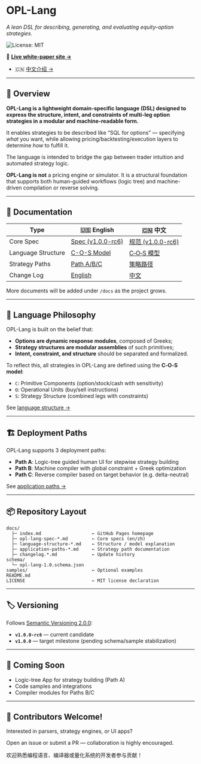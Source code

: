 # OPL-Lang

*A lean DSL for describing, generating, and evaluating equity-option strategies.*

![License: MIT](https://img.shields.io/badge/License-MIT-green.svg)

📘 **[Live white-paper site →](https://whispersofzephyr.github.io/OPL-Lang/)**

- 🇨🇳 [中文介绍 →](README.zh.md)

---

## 🧭 Overview

**OPL-Lang is a lightweight domain-specific language (DSL) designed to express the structure, intent, and constraints of multi-leg option strategies in a modular and machine-readable form.**

It enables strategies to be described like “SQL for options” — specifying *what* you want, while allowing pricing/backtesting/execution layers to determine *how* to fulfill it.

The language is intended to bridge the gap between trader intuition and automated strategy logic.

**OPL-Lang is not** a pricing engine or simulator. It is a structural foundation that supports both human-guided workflows (logic tree) and machine-driven compilation or reverse solving.

---

## 📑 Documentation

| Type | 🇺🇸 English | 🇨🇳 中文 |
|------|------------|---------|
| Core Spec | [Spec (v1.0.0-rc6)](docs/opl-lang-spec-en-v1.0.0-rc6.md) | [规范 (v1.0.0-rc6)](docs/opl-lang-spec-zh-v1.0.0-rc6.md) |
| Language Structure | [C-O-S Model](docs/language-structure-en.md) | [C‑O‑S 模型](docs/language-structure-zh.md) |
| Strategy Paths | [Path A/B/C](docs/application-paths-en.md) | [策略路径](docs/application-paths-zh.md) |
| Change Log | [English](docs/changelog.en.md) | [中文](docs/changelog.zh.md) |

More documents will be added under `/docs` as the project grows.

---

## 🧠 Language Philosophy

OPL-Lang is built on the belief that:

- **Options are dynamic response modules**, composed of Greeks;
- **Strategy structures are modular assemblies** of such primitives;
- **Intent, constraint, and structure** should be separated and formalized.

To reflect this, all strategies in OPL-Lang are defined using the **C‑O‑S model**:

- `C`: Primitive Components (option/stock/cash with sensitivity)
- `O`: Operational Units (buy/sell instructions)
- `S`: Strategy Structure (combined legs with constraints)

See [language structure →](docs/language-structure-en.md)

---

## 🏗️ Deployment Paths

OPL‑Lang supports 3 deployment paths:

- **Path A**: Logic-tree guided human UI for stepwise strategy building
- **Path B**: Machine compiler with global constraint + Greek optimization
- **Path C**: Reverse compiler based on target behavior (e.g. delta-neutral)

See [application paths →](docs/application-paths-en.md)

---

## 📦 Repository Layout

```
docs/
  ├─ index.md                   ← GitHub Pages homepage
  ├─ opl-lang-spec-*.md         ← Core specs (en/zh)
  ├─ language-structure-*.md    ← Structure / model explanation
  ├─ application-paths-*.md     ← Strategy path documentation
  ├─ changelog.*.md             ← Update history
schema/
  └─ opl-lang-1.0.schema.json
samples/                        ← Optional examples
README.md
LICENSE                         ← MIT license declaration
```

---

## 🏷️ Versioning

Follows [Semantic Versioning 2.0.0](https://semver.org/):

- **`v1.0.0-rc6`** — current candidate
- **`v1.0.0`** — target milestone (pending schema/sample stabilization)

---

## 🚧 Coming Soon

- Logic-tree App for strategy building (Path A)
- Code samples and integrations
- Compiler modules for Paths B/C

---

## 🤝 Contributors Welcome!

Interested in parsers, strategy engines, or UI apps?

Open an issue or submit a PR — collaboration is highly encouraged.

欢迎熟悉编程语言、编译器或量化系统的开发者参与贡献！


